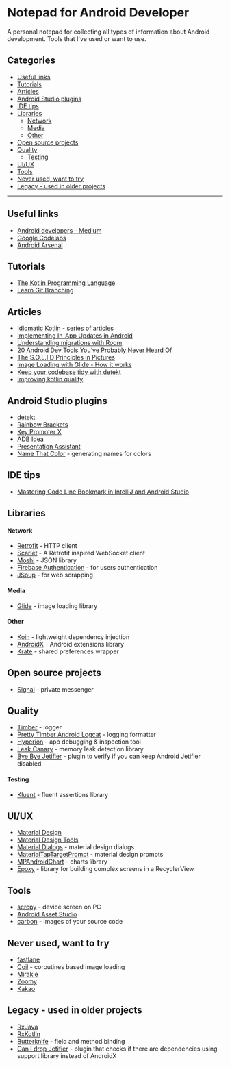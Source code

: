 # Notepad for Android Developer
A personal notepad for collecting all types of information about Android development. Tools that I've used or want to use.

## Categories
* [Useful links](#useful-links)
* [Tutorials](#tutorials)
* [Articles](#articles)
* [Android Studio plugins](#android-studio-plugins)
* [IDE tips](#ide-tips)
* [Libraries](#libraries)
  * [Network](#network)
  * [Media](#media)
  * [Other](#other)
* [Open source projects](#open-source-projects)
* [Quality](#quality)
  * [Testing](#testing)
* [UI/UX](#uiux)
* [Tools](#tools)
* [Never used, want to try](#never-used-want-to-try)
* [Legacy - used in older projects](#legacy-used-in-older-projects)
---
## Useful links
* [Android developers - Medium](https://medium.com/androiddevelopers)
* [Google Codelabs](https://codelabs.developers.google.com/)
* [Android Arsenal](https://android-arsenal.com/)

## Tutorials
* [The Kotlin Programming Language](https://caster.io/courses/kotlin-programming-language)
* [Learn Git Branching](https://learngitbranching.js.org/)

## Articles
* [Idiomatic Kotlin](https://medium.com/tompee/idiomatic-kotlin-extension-functions-67735491851f) - series of articles
* [Implementing In-App Updates in Android](https://medium.com/swlh/implementing-in-app-updates-in-android-26ea27609bd2)
* [Understanding migrations with Room](https://medium.com/androiddevelopers/understanding-migrations-with-room-f01e04b07929)
* [20 Android Dev Tools You’ve Probably Never Heard Of](https://medium.com/better-programming/20-android-dev-tools-youve-probably-never-heard-of-c6cc08b4e543)
* [The S.O.L.I.D Principles in Pictures](https://medium.com/backticks-tildes/the-s-o-l-i-d-principles-in-pictures-b34ce2f1e898)
* [Image Loading with Glide - How it works](https://codingwithmitch.com/blog/image-loading-with-glide-how-it-works/)
* [Keep your codebase tidy with detekt](https://medium.com/livefront/android-static-code-checks-keep-your-codebase-tidy-with-detekt-408435665fc3)
* [Improving kotlin quality](https://abdullahbalta.medium.com/improving-kotlin-quality-fc59df802ba8)

## Android Studio plugins
* [detekt](https://github.com/detekt/detekt-intellij-plugin)
* [Rainbow Brackets](https://plugins.jetbrains.com/plugin/10080-rainbow-brackets)
* [Key Promoter X](https://plugins.jetbrains.com/plugin/9792-key-promoter-x)
* [ADB Idea](https://plugins.jetbrains.com/plugin/7380-adb-idea)
* [Presentation Assistant](https://plugins.jetbrains.com/plugin/7345-presentation-assistant)
* [Name That Color](https://plugins.jetbrains.com/plugin/10422-name-that-color) - generating names for colors

## IDE tips
* [Mastering Code Line Bookmark in IntelliJ and Android Studio](https://medium.com/@amir.ghm/mastering-code-line-bookmark-in-intellij-and-android-studio-fcbf96bfbff1)

## Libraries
#### Network
* [Retrofit](https://square.github.io/retrofit/) - HTTP client
* [Scarlet](https://github.com/Tinder/Scarlet) - A Retrofit inspired WebSocket client
* [Moshi](https://github.com/square/moshi) - JSON library
* [Firebase Authentication](https://firebase.google.com/docs/auth) - for users authentication
* [JSoup](https://jsoup.org/) - for web scrapping
#### Media
* [Glide](https://bumptech.github.io/glide/) - image loading library
#### Other
* [Koin](https://insert-koin.io/) - lightweight dependency injection
* [AndroidX](https://developer.android.com/jetpack/androidx) - Android extensions library
* [Krate](https://github.com/AutSoft/Krate) - shared preferences wrapper

## Open source projects
* [Signal](https://github.com/signalapp/Signal-Android) - private messenger

## Quality
* [Timber](https://github.com/JakeWharton/timber) - logger
* [Pretty Timber Android Logcat](https://github.com/androiddevnotesyoutube/pretty-timber-android-logcat) - logging formatter
* [Hyperion](https://github.com/willowtreeapps/Hyperion-Android) - app debugging & inspection tool
* [Leak Canary](https://github.com/square/leakcanary) - memory leak detection library
* [Bye Bye Jetifier](https://github.com/dipien/bye-bye-jetifier) - plugin to verify if you can keep Android Jetifier disabled
#### Testing
* [Kluent](https://github.com/MarkusAmshove/Kluent) - fluent assertions library

## UI/UX
* [Material Design](https://material.io/)
* [Material Design Tools](https://material.io/resources)
* [Material Dialogs](https://github.com/afollestad/material-dialogs) - material design dialogs
* [MaterialTapTargetPrompt](https://github.com/sjwall/MaterialTapTargetPrompt) - material design prompts
* [MPAndroidChart](https://github.com/PhilJay/MPAndroidChart) - charts library
* [Epoxy](https://github.com/airbnb/epoxy) - library for building complex screens in a RecyclerView

## Tools
* [scrcpy](https://github.com/Genymobile/scrcpy) - device screen on PC
* [Android Asset Studio](https://romannurik.github.io/AndroidAssetStudio/)
* [carbon](https://carbon.now.sh/) - images of your source code

## Never used, want to try
* [fastlane](https://fastlane.tools/)
* [Coil](https://coil-kt.github.io/coil/) - coroutines based image loading
* [Mirakle](https://github.com/Adambl4/mirakle)
* [Zoomy](https://github.com/imablanco/Zoomy)
* [Kakao](https://github.com/agoda-com/Kakao)

## Legacy - used in older projects
* [RxJava](https://github.com/ReactiveX/RxJava)
* [RxKotlin](https://github.com/ReactiveX/RxKotlin)
* [Butterknife](http://jakewharton.github.io/butterknife/) - field and method binding
* [Can I drop Jetifier](https://github.com/plnice/can-i-drop-jetifier) - plugin that checks if there are dependencies using support library instead of AndroidX
